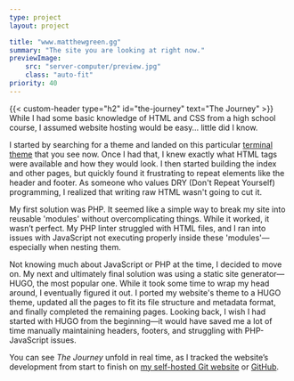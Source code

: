 ```yaml
---
type: project
layout: project

title: "www.matthewgreen.gg"
summary: "The site you are looking at right now."
previewImage:
    src: "server-computer/preview.jpg"
    class: "auto-fit"
priority: 40
---
```


{{< custom-header type="h2" id="the-journey" text="The Journey" >}}
While I had some basic knowledge of HTML and CSS from a high school course, I assumed website hosting would be easy… little did I know.

I started by searching for a theme and landed on this particular [terminal theme](https://terminalcss.xyz/dark/) that you see now. Once I had that, I knew exactly what HTML tags were available and how they would look. I then started building the index and other pages, but quickly found it frustrating to repeat elements like the header and footer. As someone who values DRY (Don't Repeat Yourself) programming, I realized that writing raw HTML wasn't going to cut it.

My first solution was PHP. It seemed like a simple way to break my site into reusable 'modules' without overcomplicating things. While it worked, it wasn’t perfect. My PHP linter struggled with HTML files, and I ran into issues with JavaScript not executing properly inside these 'modules'—especially when nesting them.

Not knowing much about JavaScript or PHP at the time, I decided to move on. My next and ultimately final solution was using a static site generator—HUGO, the most popular one. While it took some time to wrap my head around, I eventually figured it out. I ported my website's theme to a HUGO theme, updated all the pages to fit its file structure and metadata format, and finally completed the remaining pages. Looking back, I wish I had started with HUGO from the beginning—it would have saved me a lot of time manually maintaining headers, footers, and struggling with PHP-JavaScript issues.

You can see *The Journey* unfold in real time, as I tracked the website’s development from start to finish on [my self-hosted Git website](https://git.matthewgreen.gg/mgreen/www.matthewgreen.gg) or [GitHub](https://github.com/greenmatthew/www.matthewgreen.gg).